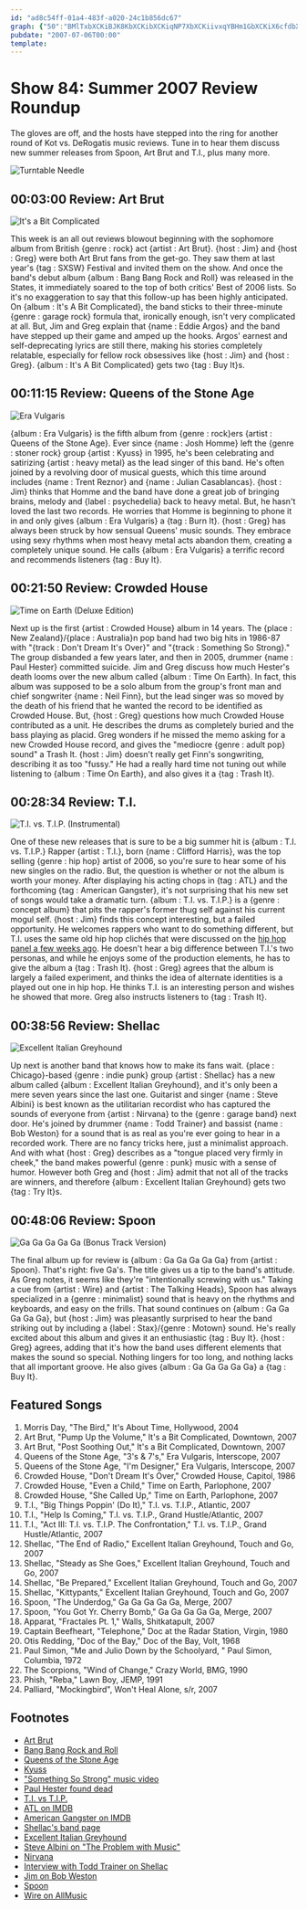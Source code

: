 ```yaml
---
id: "ad8c54ff-01a4-483f-a020-24c1b856dc67"
graph: {"50":"BMlTxbXCKiBJK8KbXCKibXCKiqNP7XbXCKiivxqYBHm1GbXCKiX6cfdbXCKiFjmkRbXCKi97qipX6cfd97qipBHm1GBJK8KivxqY97qipivxqY","286":"BCRX8O1d5RBJqvFO1d5RNQRu5O1d5RBJqvFNQRu5BJqvFn1XuL5ijthBJqvF97qipX6cfd6P3NOBCRX897qipBHm1G","IR":"0Po96obRiD0Po96VJe9z0Po96ox9PT0Po96BF8UABMlTxobRiDNzK81obRiDNUqc1NzK812ioSPNzK81BLZjRNUqc1X6cfdgMit697qipBHm1G","10E":"XhIuSlwq4lczH84lwq4lCeFP8lwq4llwq4lzeyEXilOfNlwq4lRtIIIlwq4lQtqdqlwq4lBLS7flwq4lBHm1GBQsAMBQsAMX6cfd","1BM":"3TmBdYP7yL95DSdYP7yLYP7yLk1ZyX95DSdhwSKc3TmBd95DSd95DSdkzmqU95DSdu8ohqBQsAMX6cfdBHm1GBQsAM","1SW":"MOJ5znlCwPBEFQ6nlCwP7vpC0nlCwPBEA8rnlCwPBLsPGnlCwP7vpC0m0WuK7vpC0e0W0j7vpC0BLsPGBEA8rg8cEO21yc8BEA8rBHm1GdhnxeBHm1GX6cfdX6cfddhnxe"}
pubdate: "2007-07-06T00:00"
template: 
---
```






# Show 84: Summer 2007 Review Roundup

The gloves are off, and the hosts have stepped into the ring for another round of Kot vs. DeRogatis music reviews. Tune in to hear them discuss new summer releases from Spoon, Art Brut and T.I., plus many more.

![Turntable Needle](https://static.soundopinions.org/images/2010/recordreviews.jpg)



## 00:03:00 Review: Art Brut

![It's a Bit Complicated](https://static.soundopinions.org/assets/84/500.jpg)

This week is an all out reviews blowout beginning with the sophomore album from British {genre : rock} act {artist : Art Brut}. {host : Jim} and {host : Greg} were both Art Brut fans from the get-go. They saw them at last year's {tag : SXSW} Festival and invited them on the show. And once the band's debut album {album : Bang Bang Rock and Roll} was released in the States, it immediately soared to the top of both critics' Best of 2006 lists. So it's no exaggeration to say that this follow-up has been highly anticipated. On {album : It's A Bit Complicated}, the band sticks to their three-minute {genre : garage rock} formula that, ironically enough, isn't very complicated at all. But, Jim and Greg explain that {name : Eddie Argos} and the band have stepped up their game and amped up the hooks. Argos' earnest and self-deprecating lyrics are still there, making his stories completely relatable, especially for fellow rock obsessives like {host : Jim} and {host : Greg}. {album : It's A Bit Complicated} gets two {tag : Buy It}s.



## 00:11:15 Review: Queens of the Stone Age

![Era Vulgaris](https://static.soundopinions.org/assets/84/IR0.jpg)

{album : Era Vulgaris} is the fifth album from {genre : rock}ers {artist : Queens of the Stone Age}. Ever since {name : Josh Homme} left the {genre : stoner rock} group {artist : Kyuss} in 1995, he's been celebrating and satirizing {artist : heavy metal} as the lead singer of this band. He's often joined by a revolving door of musical guests, which this time around includes {name : Trent Reznor} and {name : Julian Casablancas}. {host : Jim} thinks that Homme and the band have done a great job of bringing brains, melody and {label : psychedelia} back to heavy metal. But, he hasn't loved the last two records. He worries that Homme is beginning to phone it in and only gives {album : Era Vulgaris} a {tag : Burn It}. {host : Greg} has always been struck by how sensual Queens' music sounds. They embrace using sexy rhythms when most heavy metal acts abandon them, creating a completely unique sound. He calls {album : Era Vulgaris} a terrific record and recommends listeners {tag : Buy It}.



## 00:21:50 Review: Crowded House

![Time on Earth (Deluxe Edition)](https://static.soundopinions.org/assets/84/10E0.jpg)

Next up is the first {artist : Crowded House} album in 14 years. The {place : New Zealand}/{place : Australia}n pop band had two big hits in 1986-87 with "{track : Don't Dream It's Over}" and "{track : Something So Strong}." The group disbanded a few years later, and then in 2005, drummer {name : Paul Hester} committed suicide. Jim and Greg discuss how much Hester's death looms over the new album called {album : Time On Earth}. In fact, this album was supposed to be a solo album from the group's front man and chief songwriter {name : Neil Finn}, but the lead singer was so moved by the death of his friend that he wanted the record to be identified as Crowded House. But, {host : Greg} questions how much Crowded House contributed as a unit. He describes the drums as completely buried and the bass playing as placid. Greg wonders if he missed the memo asking for a new Crowded House record, and gives the "mediocre {genre : adult pop} sound" a Trash It. {host : Jim} doesn't really get Finn's songwriting, describing it as too "fussy." He had a really hard time not tuning out while listening to {album : Time On Earth}, and also gives it a {tag : Trash It}.



## 00:28:34 Review: T.I.

![T.I. vs. T.I.P. (Instrumental)](https://static.soundopinions.org/assets/84/1BM0.jpg)

One of these new releases that is sure to be a big summer hit is {album : T.I. vs. T.I.P.} Rapper {artist : T.I.}, born {name : Clifford Harris}, was the top selling {genre : hip hop} artist of 2006, so you're sure to hear some of his new singles on the radio. But, the question is whether or not the album is worth your money. After displaying his acting chops in {tag : ATL} and the forthcoming {tag : American Gangster}, it's not surprising that his new set of songs would take a dramatic turn. {album : T.I. vs. T.I.P.} is a {genre : concept album} that pits the rapper's former thug self against his current mogul self. {host : Jim} finds this concept interesting, but a failed opportunity. He welcomes rappers who want to do something different, but T.I. uses the same old hip hop clichés that were discussed on the [hip hop panel a few weeks ago](/show/82/). He doesn't hear a big difference between T.I.'s two personas, and while he enjoys some of the production elements, he has to give the album a {tag : Trash It}. {host : Greg} agrees that the album is largely a failed experiment, and thinks the idea of alternate identities is a played out one in hip hop. He thinks T.I. is an interesting person and wishes he showed that more. Greg also instructs listeners to {tag : Trash It}.



## 00:38:56 Review: Shellac

![Excellent Italian Greyhound](https://static.soundopinions.org/assets/84/1SW0.jpg)

Up next is another band that knows how to make its fans wait. {place : Chicago}-based {genre : indie punk} group {artist : Shellac} has a new album called {album : Excellent Italian Greyhound}, and it's only been a mere seven years since the last one. Guitarist and singer {name : Steve Albini} is best known as the utilitarian recordist who has captured the sounds of everyone from {artist : Nirvana} to the {genre : garage band} next door. He's joined by drummer {name : Todd Trainer} and bassist {name : Bob Weston} for a sound that is as real as you're ever going to hear in a recorded work. There are no fancy tricks here, just a minimalist approach. And with what {host : Greg} describes as a "tongue placed very firmly in cheek," the band makes powerful {genre : punk} music with a sense of humor. However both Greg and {host : Jim} admit that not all of the tracks are winners, and therefore {album : Excellent Italian Greyhound} gets two {tag : Try It}s.



## 00:48:06 Review: Spoon

![Ga Ga Ga Ga Ga (Bonus Track Version)](https://static.soundopinions.org/assets/84/2860.jpg)

The final album up for review is {album : Ga Ga Ga Ga Ga} from {artist : Spoon}. That's right: five Ga's. The title gives us a tip to the band's attitude. As Greg notes, it seems like they're "intentionally screwing with us." Taking a cue from {artist : Wire} and {artist : The Talking Heads}, Spoon has always specialized in a {genre : minimalist} sound that is heavy on the rhythms and keyboards, and easy on the frills. That sound continues on {album : Ga Ga Ga Ga Ga}, but {host : Jim} was pleasantly surprised to hear the band striking out by including a {label : Stax}/{genre : Motown} sound. He's really excited about this album and gives it an enthusiastic {tag : Buy It}. {host : Greg} agrees, adding that it's how the band uses different elements that makes the sound so special. Nothing lingers for too long, and nothing lacks that all important groove. He also gives {album : Ga Ga Ga Ga Ga} a {tag : Buy It}.



## Featured Songs

1. Morris Day, "The Bird," It's About Time, Hollywood, 2004
2. Art Brut, "Pump Up the Volume," It's a Bit Complicated, Downtown, 2007
3. Art Brut, "Post Soothing Out," It's a Bit Complicated, Downtown, 2007
4. Queens of the Stone Age, "3's & 7's," Era Vulgaris, Interscope, 2007
5. Queens of the Stone Age, "I'm Designer," Era Vulgaris, Interscope, 2007
6. Crowded House, "Don't Dream It's Over," Crowded House, Capitol, 1986
7. Crowded House, "Even a Child," Time on Earth, Parlophone, 2007
8. Crowded House, "She Called Up," Time on Earth, Parlophone, 2007
9. T.I., "Big Things Poppin' (Do It)," T.I. vs. T.I.P., Atlantic, 2007
10. T.I., "Help Is Coming," T.I. vs. T.I.P., Grand Hustle/Atlantic, 2007
11. T.I., "Act III: T.I. vs. T.I.P. The Confrontation," T.I. vs. T.I.P., Grand Hustle/Atlantic, 2007
12. Shellac, "The End of Radio," Excellent Italian Greyhound, Touch and Go, 2007
13. Shellac, "Steady as She Goes," Excellent Italian Greyhound, Touch and Go, 2007
14. Shellac, "Be Prepared," Excellent Italian Greyhound, Touch and Go, 2007
15. Shellac, "Kittypants," Excellent Italian Greyhound, Touch and Go, 2007
16. Spoon, "The Underdog," Ga Ga Ga Ga Ga, Merge, 2007
17. Spoon, "You Got Yr. Cherry Bomb," Ga Ga Ga Ga Ga, Merge, 2007
18. Apparat, "Fractales Pt. 1," Walls, Shitkatapult, 2007
19. Captain Beefheart, "Telephone," Doc at the Radar Station, Virgin, 1980
20. Otis Redding, "Doc of the Bay," Doc of the Bay, Volt, 1968
21. Paul Simon, "Me and Julio Down by the Schoolyard, " Paul Simon, Columbia, 1972
22. The Scorpions, "Wind of Change," Crazy World, BMG, 1990
23. Phish, "Reba," Lawn Boy, JEMP, 1991
24. Palliard, "Mockingbird", Won't Heal Alone, s/r, 2007



## Footnotes

- [Art Brut](http://www.artbrut.org.uk/)
- [Bang Bang Rock and Roll](http://www.metacritic.com/music/artists/artbrut/bangbangrockandroll)
- [Queens of the Stone Age](http://www.qotsa.com/)
- [Kyuss](http://www.allmusic.com/cg/amg.dll?p=amg&sql=11:dzfqxq85ldte)
- ["Something So Strong" music video](http://www.youtube.com/watch?v=jXArBZItqGc)
- [Paul Hester found dead](http://www.mtv.com/news/articles/1499093/20050328/crowded_house.jhtml)
- [T.I. vs T.I.P.](http://www.metacritic.com/music/artists/ti/tivstip?q=t.i.)
- [ATL on IMDB](http://www.imdb.com/title/tt0466856/)
- [American Gangster on IMDB](http://www.americangangster.net/)
- [Shellac's band page](http://www.touchandgorecords.com/bands/band.php?id=22)
- [Excellent Italian Greyhound](http://www.metacritic.com/music/artists/shellac/excellentitaliangreyhound)
- [Steve Albini on "The Problem with Music"](http://www.negativland.com/albini.html)
- [Nirvana](http://www.allmusic.com/cg/amg.dll?p=amg&sql=10:anfixqrgld6e)
- [Interview with Todd Trainer on Shellac](http://www.ink19.com/issues/april2003/interviews/toddTrainer.html)
- [Jim on Bob Weston](http://www.jimdero.com/News2005/LiveWestonJuly8.htm)
- [Spoon](http://www.spoontheband.com/)
- [Wire on AllMusic](http://www.allmusic.com/cg/amg.dll?p=amg&sql=11:kiftxqr5ldfe)